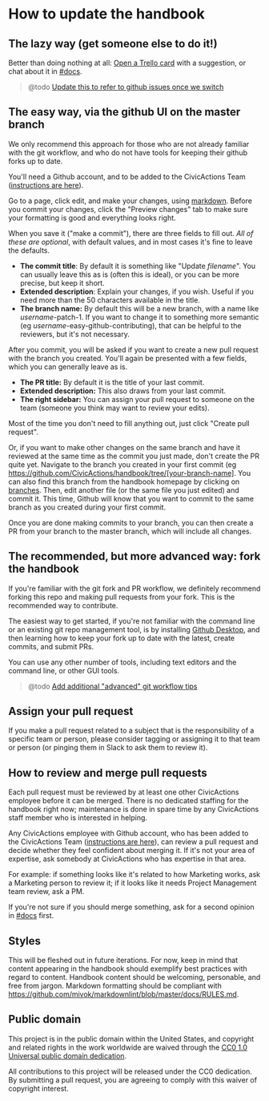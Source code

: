 # How to update the handbook

## The lazy way (get someone else to do it!)

Better than doing nothing at all: [Open a Trello card](https://trello.com/b/ZKx6l4bC/civicactions-documentation-project) with a suggestion, or chat about it in [#docs](https://civicactions.slack.com/messages/docs/).  

> @todo [Update this to refer to github issues once we switch](https://trello.com/c/Kxf3ER8i/98-move-issue-tracking-for-this-repo-to-issues)

## The easy way, via the github UI on the master branch

We only recommend this approach for those who are not already familiar with the git workflow, and who do not have tools for keeping their github forks up to date.

You'll need a Github account, and to be added to the CivicActions Team ([instructions are here](docs/how-we-work/tools/github.md)).

Go to a page, click edit, and make your changes, using [markdown](https://guides.github.com/features/mastering-markdown/).  Before you commit your changes, click the "Preview changes" tab to make sure your formatting is good and everything looks right.

When you save it ("make a commit"), there are three fields to fill out. *All of these are optional*, with default values, and in most cases it's fine to leave the defaults.

* **The commit title**: By default it is something like "Update _filename_". You can usually leave this as is (often this is ideal), or you can be more precise, but keep it short.
* **Extended description**: Explain your changes, if you wish. Useful if you need more than the 50 characters available in the title.
* **The branch name:** By default this will be a new branch, with a name like _username_-patch-1.  If you want to change it to something more semantic (eg _username_-easy-github-contributing), that can be helpful to the reviewers, but it's not necessary.  

After you commit, you will be asked if you want to create a new pull request with the branch you created.  You'll again be presented with a few fields, which you can generally leave as is.

* **The PR title:** By default it is the title of your last commit.
* **Extended description:** This also draws from your last commit.
* **The right sidebar:** You can assign your pull request to someone on the team (someone you think may want to review your edits).

Most of the time you don't need to fill anything out, just click "Create pull request".  

Or, if you want to make other changes on the same branch and have it reviewed at the same time as the commit you just made, don't create the PR quite yet. Navigate to the branch you created in your first commit (eg <https://github.com/CivicActions/handbook/tree/[your-branch-name]>.  You can also find this branch from the handbook homepage by clicking on [branches](https://github.com/CivicActions/handbook/branches).   Then, edit another file (or the same file you just edited) and commit it.  This time, Github will know that you want to commit to the same branch as you created during your first commit.  

Once you are done making commits to your branch, you can then create a PR from your branch to the master branch, which will include all changes.  

## The recommended, but more advanced way: fork the handbook

If you're familiar with the git fork and PR workflow, we definitely recommend forking this repo and making pull requests from your fork. This is the recommended way to contribute.

The easiest way to get started, if you're not familiar with the command line or an existing git repo management tool, is by installing [Github Desktop](https://desktop.github.com/), and then learning how to keep your fork up to date with the latest, create commits, and submit PRs.

You can use any other number of tools, including text editors and the command line, or other GUI tools.  

> @todo [Add additional "advanced" git workflow tips](https://trello.com/c/Bhxio8eo/99-add-some-more-advanced-git-workflow-documentation-or-point-to-external-documentation-in-contributing-md)

## Assign your pull request

If you make a pull request related to a subject that is the responsibility of a specific team or person, please consider tagging or assigning it to that team or person (or pinging them in Slack to ask them to review it).

## How to review and merge pull requests

Each pull request must be reviewed by at least one other CivicActions employee before it can be merged. There is no dedicated staffing for the handbook right now; maintenance is done in spare time by any CivicActions staff member who is interested in helping.

Any CivicActions employee with Github account, who has been added to the CivicActions Team ([instructions are here](docs/how-we-work/tools/github.md)), can review a pull request and decide whether they feel confident about merging it. If it's not your area of expertise, ask somebody at CivicActions who has expertise in that area.

For example: if something looks like it's related to how Marketing works, ask a Marketing person to review it; if it looks like it needs Project Management team review, ask a PM.

If you're not sure if you should merge something, ask for a second opinion in [#docs](https://civicactions.slack.com/messages/docs/) first.

## Styles

This will be fleshed out in future iterations. For now, keep in mind that content appearing in the handbook should exemplify best practices with regard to content. Handbook content should be welcoming, personable, and free from jargon. Markdown formatting should be compliant with <https://github.com/mivok/markdownlint/blob/master/docs/RULES.md>.

## Public domain

This project is in the public domain within the United States, and copyright and related rights in the work worldwide are waived through the [CC0 1.0 Universal public domain dedication](https://creativecommons.org/publicdomain/zero/1.0/).

All contributions to this project will be released under the CC0 dedication. By submitting a pull request, you are agreeing to comply with this waiver of copyright interest.
